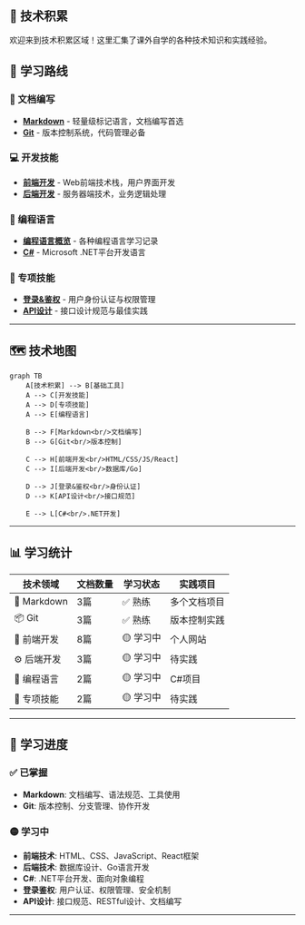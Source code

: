 ## 🧠 技术积累

欢迎来到技术积累区域！这里汇集了课外自学的各种技术知识和实践经验。

## 🎯 学习路线

### 📝 文档编写
- **[Markdown](markdown/index.md)** - 轻量级标记语言，文档编写首选
- **[Git](git/index.md)** - 版本控制系统，代码管理必备

### 💻 开发技能
- **[前端开发](前端/index.md)** - Web前端技术栈，用户界面开发
- **[后端开发](后端/index.md)** - 服务器端技术，业务逻辑处理

### 🔧 编程语言
- **[编程语言概览](编程语言/index.md)** - 各种编程语言学习记录
- **[C#](编程语言/C#.md)** - Microsoft .NET平台开发语言

### 🔐 专项技能
- **[登录&鉴权](登录&鉴权.md)** - 用户身份认证与权限管理
- **[API设计](api的制定.md)** - 接口设计规范与最佳实践

---

## 🗺️ 技术地图

```mermaid
graph TB
    A[技术积累] --> B[基础工具]
    A --> C[开发技能]
    A --> D[专项技能]
    A --> E[编程语言]
    
    B --> F[Markdown<br/>文档编写]
    B --> G[Git<br/>版本控制]
    
    C --> H[前端开发<br/>HTML/CSS/JS/React]
    C --> I[后端开发<br/>数据库/Go]
    
    D --> J[登录&鉴权<br/>身份认证]
    D --> K[API设计<br/>接口规范]
    
    E --> L[C#<br/>.NET开发]
```

---

## 📊 学习统计

| 技术领域 | 文档数量 | 学习状态 | 实践项目 |
|----------|----------|----------|----------|
| 📝 Markdown | 3篇 | ✅ 熟练 | 多个文档项目 |
| 📦 Git | 3篇 | ✅ 熟练 | 版本控制实践 |
| 🎨 前端开发 | 8篇 | 🟡 学习中 | 个人网站 |
| ⚙️ 后端开发 | 3篇 | 🟡 学习中 | 待实践 |
| 🔧 编程语言 | 2篇 | 🟡 学习中 | C#项目 |
| 🔐 专项技能 | 2篇 | 🟡 学习中 | 待实践 |

---

## 🚀 学习进度

### ✅ 已掌握
- **Markdown**: 文档编写、语法规范、工具使用
- **Git**: 版本控制、分支管理、协作开发

### 🟡 学习中
- **前端技术**: HTML、CSS、JavaScript、React框架
- **后端技术**: 数据库设计、Go语言开发
- **C#**: .NET平台开发、面向对象编程
- **登录鉴权**: 用户认证、权限管理、安全机制
- **API设计**: 接口规范、RESTful设计、文档编写

---



